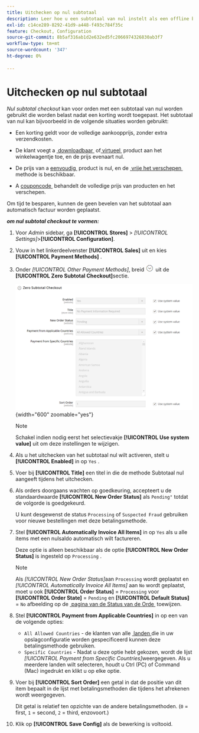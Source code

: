 ```yaml
---
title: Uitchecken op nul subtotaal
description: Leer hoe u een subtotaal van nul instelt als een offline betalingsmethode in uw winkel.
exl-id: c14ce289-8292-41d9-a448-f493c784f35c
feature: Checkout, Configuration
source-git-commit: 8b5af316ab1d2e632ed5fc2066974326830ab3f7
workflow-type: tm+mt
source-wordcount: '347'
ht-degree: 0%

---
```


# Uitchecken op nul subtotaal

_Nul subtotal checkout_ kan voor orden met een subtotaal van nul worden gebruikt die worden belast nadat een korting wordt toegepast. Het subtotaal van nul kan bijvoorbeeld in de volgende situaties worden gebruikt:

- Een korting geldt voor de volledige aankoopprijs, zonder extra verzendkosten.

- De klant voegt a [&#x200B; downloadbaar &#x200B;](../catalog/product-create-downloadable.md) of [&#x200B; virtueel &#x200B;](../catalog/product-create-virtual.md) product aan het winkelwagentje toe, en de prijs evenaart nul.

- De prijs van a [&#x200B; eenvoudig &#x200B;](../catalog/product-create-simple.md) product is nul, en de [&#x200B; vrije het verschepen &#x200B;](shipping-free.md) methode is beschikbaar.

- A [&#x200B; couponcode &#x200B;](../merchandising-promotions/price-rules-cart-coupon.md) behandelt de volledige prijs van producten en het verschepen.

Om tijd te besparen, kunnen de geen bevelen van het subtotaal aan automatisch factuur worden geplaatst.

**_om nul subtotal checkout te vormen:_**

1. Voor _Admin_ sidebar, ga **[!UICONTROL Stores]** > _[!UICONTROL Settings]_>**[!UICONTROL Configuration]**.

1. Vouw in het linkerdeelvenster **[!UICONTROL Sales]** uit en kies **[!UICONTROL Payment Methods]** .

1. Onder _[!UICONTROL Other Payment Methods]_, breid ![&#x200B; de selecteur van de Uitbreiding &#x200B;](../assets/icon-display-expand.png) uit de **[!UICONTROL Zero Subtotal Checkout]**&#x200B;sectie.

   ![&#x200B; Nul SubtotalCheckout &#x200B;](../configuration-reference/sales/assets/payment-methods-zero-subtotal-checkout.png){width="600" zoomable="yes"}

   >[!NOTE]
   >
   >Schakel indien nodig eerst het selectievakje **[!UICONTROL Use system value]** uit om deze instellingen te wijzigen.

1. Als u het uitchecken van het subtotaal nul wilt activeren, stelt u **[!UICONTROL Enabled]** in op `Yes` .

1. Voer bij **[!UICONTROL Title]** een titel in die de methode Subtotaal nul aangeeft tijdens het uitchecken.

1. Als orders doorgaans wachten op goedkeuring, accepteert u de standaardwaarde **[!UICONTROL New Order Status]** als `Pending"` totdat de volgorde is goedgekeurd.

   U kunt desgewenst de status `Processing` of `Suspected Fraud` gebruiken voor nieuwe bestellingen met deze betalingsmethode.

1. Stel **[!UICONTROL Automatically Invoice All Items]** in op `Yes` als u alle items met een nulsaldo automatisch wilt factureren.

   Deze optie is alleen beschikbaar als de optie **[!UICONTROL New Order Status]** is ingesteld op `Processing` .

   >[!NOTE]
   >
   >Als _[!UICONTROL New Order Status]_&#x200B;aan `Processing` wordt geplaatst en&#x200B;_[!UICONTROL Automatically Invoice All Items]_ aan `No` wordt geplaatst, moet u ook **[!UICONTROL Order Status]** = `Processing` voor **[!UICONTROL Order State]** = `Pending` en **[!UICONTROL Default Status]** = `No` afbeelding op de [&#x200B; pagina van de Status van de Orde &#x200B;](order-status.md#custom-order-status) toewijzen.

1. Stel **[!UICONTROL Payment from Applicable Countries]** in op een van de volgende opties:

   - `All Allowed Countries` - de klanten van alle [&#x200B; landen &#x200B;](../getting-started/store-details.md#country-options) die in uw opslagconfiguratie worden gespecificeerd kunnen deze betalingsmethode gebruiken.
   - `Specific Countries` - Nadat u deze optie hebt gekozen, wordt de lijst _[!UICONTROL Payment from Specific Countries]_&#x200B;weergegeven. Als u meerdere landen wilt selecteren, houdt u Ctrl (PC) of Command (Mac) ingedrukt en klikt u op elke optie.

1. Voer bij **[!UICONTROL Sort Order]** een getal in dat de positie van dit item bepaalt in de lijst met betalingsmethoden die tijdens het afrekenen wordt weergegeven.

   Dit getal is relatief ten opzichte van de andere betalingsmethoden. (`0` = first, `1` = second, `2` = third, enzovoort.)

1. Klik op **[!UICONTROL Save Config]** als de bewerking is voltooid.
